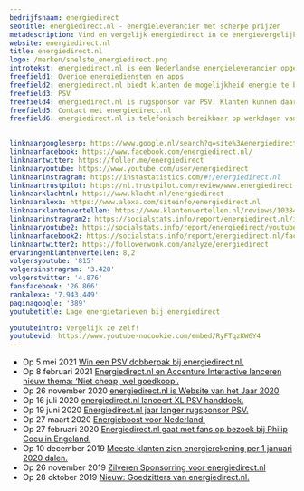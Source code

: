 ```yaml
---
bedrijfsnaam: energiedirect  
seotitle: energiedirect.nl - energieleverancier met scherpe prijzen  
metadescription: Vind en vergelijk energiedirect in de energievergelijkers in Nederland. 5 vergelijkers vergeleken!  
website: energiedirect.nl   
title: energiedirect.nl  
logo: /merken/snelste_energiedirect.png  
introtekst: energiedirect.nl is een Nederlandse energieleverancier opgericht in 2002. Het bedrijf is dochteronderneming van Essent. Essent is onderdeel van het Duitse E.ON. energiedirect.nl is een prijsvechter en biedt haar klanten voordelige contracten aan voor stroom  en gas.   
freefield1: Overige energiediensten en apps  
freefield2: energiedirect.nl biedt klanten de mogelijkheid energie te besparen. Zo kunnen klanten zonnepanelen aanschaffen en investeren in spouwmuurisolatie. energiedirect.nl heeft ook twee apps, Regelneef en Tankey. Daarmee is het mogelijk om te besparen op energie en brandstof.  
freefield3: PSV  
freefield4: energiedirect.nl is rugsponsor van PSV. Klanten kunnen daarom kiezen voor ‘PSV energie’. Daarmee sparen ze PSV tegoed, krijgen ze standaard 10% korting in de PSV FANstore en maken ze kans op unieke PSV acties en fanbelevenissen   
freefield5: Contact met energiedirect.nl  
freefield6: energiedirect.nl is telefonisch bereikbaar op werkdagen van 09:00 tot 16:00 uur via 0900-3347328. Vragen kunnen ook gesteld worden via Facebook of Twitter.

  
linknaargoogleserp: https://www.google.nl/search?q=site%3Aenergiedirect.nl  
linknaarfacebook: https://www.facebook.com/energiedirect.nl/  
linknaartwitter: https://foller.me/energiedirect  
linknaaryoutube: https://www.youtube.com/user/energiedirect  
linknaarinstragram: https://instastatistics.com/#!/energiedirect.nl  
linknaartrustpilot: https://nl.trustpilot.com/review/www.energiedirect.nl  
linknaarklachtnl: https://www.klacht.nl/energiedirect  
linknaaralexa: https://www.alexa.com/siteinfo/energiedirect.nl  
linknaarklantenvertellen: https://www.klantenvertellen.nl/reviews/1038446/energie_direct  
linknaarinstragram2: https://socialstats.info/report/energiedirect.nl/instagram  
linknaaryoutube2: https://socialstats.info/report/energiedirect/youtube  
linknaarfacebook2: https://socialstats.info/report/energiedirect.nl/facebook  
linknaartwitter2: https://followerwonk.com/analyze/energiedirect  
ervaringenklantenvertellen: 8,2  
volgersyoutube: '815'  
volgersinstragram: '3.428'  
volgerstwitter: '4.876'  
fansfacebook: '26.866'  
rankalexa: '7.943.449'  
paginagoogle: '389'  
youtubetitle: Lage energietarieven bij energiedirect  

youtubeintro: Vergelijk ze zelf!  
youtubevid: https://www.youtube-nocookie.com/embed/RyFTqzKW6Y4  
---
```




- Op 5 mei 2021 [Win een PSV dobberpak bij energiedirect.nl.](https://www.energiedirect.nl/blog/psv-dobberpak)
- Op 8 februari 2021 [Energiedirect.nl en Accenture Interactive lanceren nieuw thema: ‘Niet cheap, wel goedkoop'.](https://www.energiedirect.nl/blog/niet-cheap-wel-goedkoop)
- Op 26 november 2020 [energiedirect.nl is Website van het Jaar 2020](https://www.energiedirect.nl/blog/website-van-het-jaar-2020)
- Op 16 juli 2020 [energiedirect.nl lanceert XL PSV handdoek.](https://www.energiedirect.nl/blog/xl-psv-handdoek)
- Op 19 juni 2020 [Energiedirect.nl jaar langer rugsponsor PSV.](https://www.energiedirect.nl/blog/energiedirect-jaar-langer-rugsponsor-psv)
- Op 27 maart 2020 [Energieboost voor Nederland.](https://www.energiedirect.nl/blog/jouw-energieboost-geeft-nederland-positieve-energie)
- Op 27 februari 2020 [Energiedirect.nl gaat met fans op bezoek bij Philip Cocu in Engeland.](https://www.energiedirect.nl/blog/op-bezoek-bij-philip-cocu-in-engeland)
- Op 10 december 2019 [Meeste klanten zien energierekening per 1 januari 2020 dalen.](https://www.energiedirect.nl/blog/energierekening-omlaag-merendeel-klanten)
- Op 26 november 2019 [Zilveren Sponsorring voor energiedirect.nl](https://www.energiedirect.nl/blog/zilveren-sponsorring)
- Op 28 oktober 2019 [Nieuw: Goedzitters van energiedirect.nl.](https://www.energiedirect.nl/blog/goedzitters-van-energiedirect)
